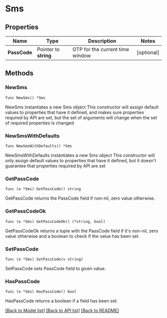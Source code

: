 # Sms

## Properties

Name | Type | Description | Notes
------------ | ------------- | ------------- | -------------
**PassCode** | Pointer to **string** | OTP for the current time window | [optional] 

## Methods

### NewSms

`func NewSms() *Sms`

NewSms instantiates a new Sms object
This constructor will assign default values to properties that have it defined,
and makes sure properties required by API are set, but the set of arguments
will change when the set of required properties is changed

### NewSmsWithDefaults

`func NewSmsWithDefaults() *Sms`

NewSmsWithDefaults instantiates a new Sms object
This constructor will only assign default values to properties that have it defined,
but it doesn't guarantee that properties required by API are set

### GetPassCode

`func (o *Sms) GetPassCode() string`

GetPassCode returns the PassCode field if non-nil, zero value otherwise.

### GetPassCodeOk

`func (o *Sms) GetPassCodeOk() (*string, bool)`

GetPassCodeOk returns a tuple with the PassCode field if it's non-nil, zero value otherwise
and a boolean to check if the value has been set.

### SetPassCode

`func (o *Sms) SetPassCode(v string)`

SetPassCode sets PassCode field to given value.

### HasPassCode

`func (o *Sms) HasPassCode() bool`

HasPassCode returns a boolean if a field has been set.


[[Back to Model list]](../README.md#documentation-for-models) [[Back to API list]](../README.md#documentation-for-api-endpoints) [[Back to README]](../README.md)


